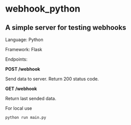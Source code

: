 # webhook_python
## A simple server for testing webhooks
Language: Python 

Framework: Flask 


Endpoints:

**POST /webhook**

Send data to server. Return 200 status code.

**GET /webhook**

Return last sended data.


For local use
```python
python run main.py
```
